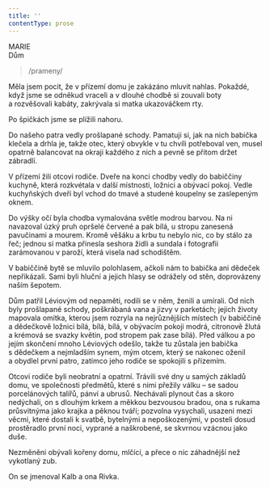 ```yaml
---
title: ''
contentType: prose
---
```


<section>

MARIE  
Dům

> /prameny/

Měla jsem pocit, že v přízemí domu je zakázáno mluvit nahlas. Pokaždé, když jsme se odněkud vraceli a v dlouhé chodbě si zouvali boty a rozvěšovali kabáty, zakrývala si matka ukazováčkem rty.

Po špičkách jsme se plížili nahoru.

Do našeho patra vedly prošlapané schody. Pamatuji si, jak na nich babička klečela a drhla je, takže otec, který obvykle v tu chvíli potřeboval ven, musel opatrně balancovat na okraji každého z nich a pevně se přitom držet zábradlí.

V přízemí žili otcovi rodiče. Dveře na konci chodby vedly do babiččiny kuchyně, která rozkvétala v další místnosti, ložnici a obývací pokoj. Vedle kuchyňských dveří byl vchod do tmavé a studené koupelny se zaslepeným oknem.

Do výšky očí byla chodba vymalována světle modrou barvou. Na ni navazoval úzký pruh opršelé červené a pak bílá, u stropu zanesená pavučinami a mourem. Kromě věšáku a krbu tu nebylo nic, co by stálo za řeč; jednou si matka přinesla seshora židli a sundala i fotografii zarámovanou v paroží, která visela nad schodištěm.

V babiččině bytě se mluvilo polohlasem, ačkoli nám to babička ani dědeček nepřikázali. Sami byli hluční a jejich hlasy se odrážely od stěn, doprovázeny naším šepotem.

</section>

<section>

Dům patřil Léviovým od nepaměti, rodili se v něm, ženili a umírali. Od nich byly prošlapané schody, poškrábaná vana a jizvy v parketách; jejich životy mapovala omítka, kterou jsem rozryla na nejrůznějších místech (v babiččině a dědečkově ložnici bílá, bílá, bílá, v obývacím pokoji modrá, citronově žlutá a krémová se svazky květin, pod stropem pak zase bílá). Před válkou a po jejím skončení mnoho Léviových odešlo, takže tu zůstala jen babička s dědečkem a nejmladším synem, mým otcem, který se nakonec oženil a obydlel první patro, zatímco jeho rodiče se spokojili s přízemím.

Otcovi rodiče byli neobratní a opatrní. Trávili své dny u samých základů domu, ve společnosti předmětů, které s nimi přežily válku – se sadou porcelánových talířů, pánví a ubrusů. Nechávali plynout čas a skoro nedýchali, on s dlouhým krkem a měkkou bezvousou bradou, ona s rukama průsvitnýma jako krajka a pěknou tváří; pozvolna vysychali, usazeni mezi věcmi, které dostali k svatbě, bytelnými a nepoškozenými, v posteli dosud prostěradlo první noci, vyprané a naškrobené, se skvrnou vzácnou jako duše.

Nezměněni obývali kořeny domu, mlčící, a přece o nic záhadnější než vykotlaný zub.

On se jmenoval Kalb a ona Rivka.

</section>

